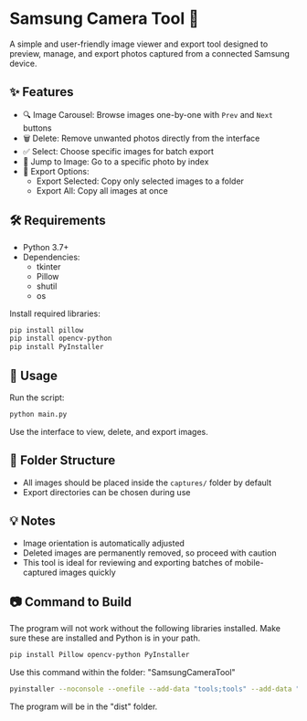 # Samsung Camera Tool 📸

A simple and user-friendly image viewer and export tool designed to preview, manage, and export photos captured from a connected Samsung device.

## ✨ Features

- 🔍 Image Carousel: Browse images one-by-one with `Prev` and `Next` buttons  
- 🗑️ Delete: Remove unwanted photos directly from the interface  
- ✅ Select: Choose specific images for batch export  
- 🔢 Jump to Image: Go to a specific photo by index  
- 📂 Export Options:  
  - Export Selected: Copy only selected images to a folder  
  - Export All: Copy all images at once

## 🛠 Requirements

- Python 3.7+  
- Dependencies:  
  - tkinter  
  - Pillow  
  - shutil  
  - os  

Install required libraries:  
```bash
pip install pillow
pip install opencv-python
pip install PyInstaller
```

## 🚀 Usage

Run the script:
```bash
python main.py
```

Use the interface to view, delete, and export images.

## 📁 Folder Structure

- All images should be placed inside the `captures/` folder by default  
- Export directories can be chosen during use

## 💡 Notes

- Image orientation is automatically adjusted  
- Deleted images are permanently removed, so proceed with caution  
- This tool is ideal for reviewing and exporting batches of mobile-captured images quickly

## 📷 Command to Build
The program will not work without the following libraries installed. Make sure these are installed and Python is in your path.
```bash
pip install Pillow opencv-python PyInstaller
```
Use this command within the folder: "SamsungCameraTool"
``` bash
pyinstaller --noconsole --onefile --add-data "tools;tools" --add-data "captures;captures" --name "Samsung Scanner Tool" main.py
```
The program will be in the "dist" folder.
